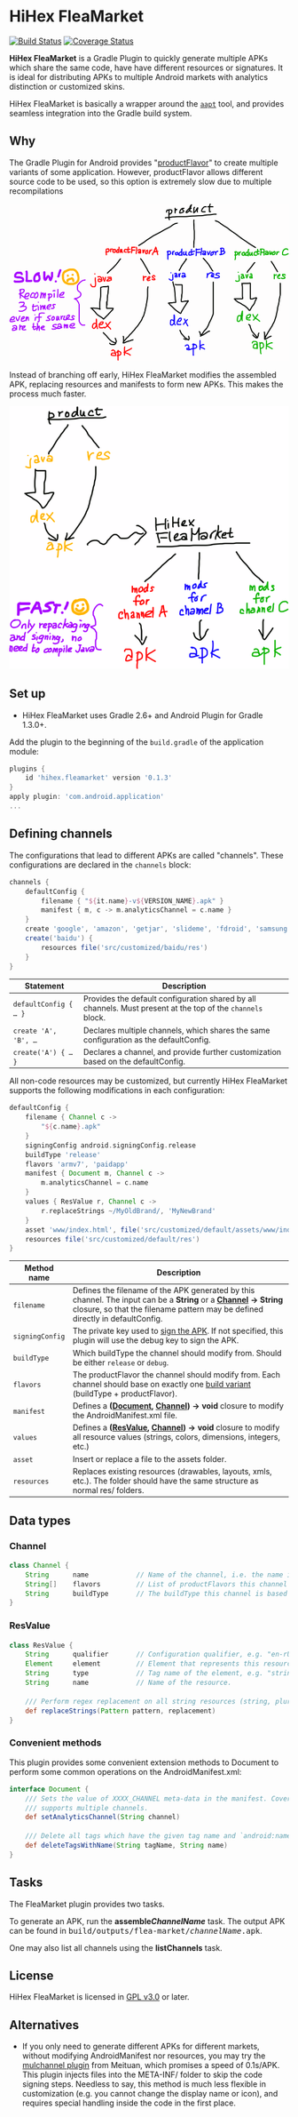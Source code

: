 HiHex FleaMarket
================

[![Build Status](https://travis-ci.org/hihex/fleamarket.svg?branch=master)](https://travis-ci.org/hihex/fleamarket)
[![Coverage Status](https://coveralls.io/repos/hihex/fleamarket/badge.svg?branch=master&service=github)](https://coveralls.io/github/hihex/fleamarket?branch=master)

**HiHex FleaMarket** is a Gradle Plugin to quickly generate multiple APKs which share the same code, have have different resources or signatures. It is ideal for distributing APKs to multiple Android markets with analytics distinction or customized skins.

HiHex FleaMarket is basically a wrapper around the [`aapt`](http://elinux.org/Android_aapt) tool, and provides seamless integration into the Gradle build system.

Why
---

The Gradle Plugin for Android provides "[productFlavor](http://tools.android.com/tech-docs/new-build-system/build-system-concepts#TOC-Product-Flavors)" to create multiple variants of some application. However, productFlavor allows different source code to be used, so this option is extremely slow due to multiple recompilations

![How productFlavor works](images/product-flavor-process.png)

Instead of branching off early, HiHex FleaMarket modifies the assembled APK, replacing resources and manifests to form new APKs. This makes the process much faster.

![Why HiHex FleaMarket is faster](images/fleamarket-process.png)

Set up
------

* HiHex FleaMarket uses Gradle 2.6+ and Android Plugin for Gradle 1.3.0+.

Add the plugin to the beginning of the `build.gradle` of the application module:

```gradle
plugins {
    id 'hihex.fleamarket' version '0.1.3'
}
apply plugin: 'com.android.application'
...
```

Defining channels
-----------------

The configurations that lead to different APKs are called "channels". These configurations are declared in the `channels` block:

```gradle
channels {
    defaultConfig {
        filename { "${it.name}-v${VERSION_NAME}.apk" }
        manifest { m, c -> m.analyticsChannel = c.name }
    }
    create 'google', 'amazon', 'getjar', 'slideme', 'fdroid', 'samsung'
    create('baidu') {
        resources file('src/customized/baidu/res')
    }
}
```

| Statement             | Description                                                                                                   |
|-----------------------|---------------------------------------------------------------------------------------------------------------|
| `defaultConfig { … }` | Provides the default configuration shared by all channels. Must present at the top of the `channels` block.   |
| `create 'A', 'B', …`  | Declares multiple channels, which shares the same configuration as the defaultConfig.                         |
| `create('A') { … }`   | Declares a channel, and provide further customization based on the defaultConfig.                             |

All non-code resources may be customized, but currently HiHex FleaMarket supports the following modifications in each configuration:

```gradle
defaultConfig {
    filename { Channel c ->
        "${c.name}.apk"
    }
    signingConfig android.signingConfig.release
    buildType 'release'
    flavors 'armv7', 'paidapp'
    manifest { Document m, Channel c ->
        m.analyticsChannel = c.name
    }
    values { ResValue r, Channel c ->
        r.replaceStrings ~/MyOldBrand/, 'MyNewBrand'
    }
    asset 'www/index.html', file('src/customized/default/assets/www/index.html')
    resources file('src/customized/default/res')
}
```


| Method name       | Description                                                                               |
|-------------------|-------------------------------------------------------------------------------------------|
| `filename`        | Defines the filename of the APK generated by this channel. The input can be a **String** or a **[Channel](#Channel) → String** closure, so that the filename pattern may be defined directly in defaultConfig. |
| `signingConfig`   | The private key used to [sign the APK](https://developer.android.com/tools/publishing/app-signing.html). If not specified, this plugin will use the debug key to sign the APK. |
| `buildType`       | Which buildType the channel should modify from. Should be either `release` or `debug`.    |
| `flavors`         | The productFlavor the channel should modify from. Each channel should base on exactly one [build variant](http://tools.android.com/tech-docs/new-build-system/user-guide#TOC-Build-Variants) (buildType + productFlavor).
| `manifest`        | Defines a **([Document](https://docs.oracle.com/javase/8/docs/api/org/w3c/dom/Document.html), [Channel](#Channel)) → void** closure to modify the AndroidManifest.xml file.    |
| `values`          | Defines a **([ResValue](#ResValue), [Channel](#Channel)) → void** closure to modify all resource values (strings, colors, dimensions, integers, etc.) |
| `asset`           | Insert or replace a file to the assets folder.                                            |
| `resources`       | Replaces existing resources (drawables, layouts, xmls, etc.). The folder should have the same structure as normal res/ folders. |

Data types
----------

### Channel

```groovy
class Channel {
    String      name            // Name of the channel, i.e. the name in the create() method
    String[]    flavors         // List of productFlavors this channel is based on
    String      buildType       // The buildType this channel is based on
}
```

### ResValue

```groovy
class ResValue {
    String      qualifier       // Configuration qualifier, e.g. "en-rUS", "hdpi", etc. Nullable.
    Element     element         // Element that represents this resource value in the values.xml.
    String      type            // Tag name of the element, e.g. "string", "color", "dimen", etc.
    String      name            // Name of the resource.

    /// Perform regex replacement on all string resources (string, plurals, string-array).
    def replaceStrings(Pattern pattern, replacement)
}
```

### Convenient methods

This plugin provides some convenient extension methods to Document to perform some common operations on the AndroidManifest.xml:

```groovy
interface Document {
    /// Sets the value of XXXX_CHANNEL meta-data in the manifest. Covers most analytic SDKs that
    /// supports multiple channels.
    def setAnalyticsChannel(String channel)

    /// Delete all tags which have the given tag name and `android:name`.
    def deleteTagsWithName(String tagName, String name)
}
```

Tasks
-----

The FleaMarket plugin provides two tasks.

To generate an APK, run the **assemble<i>ChannelName</i>** task. The output APK can be found in <tt>build/outputs/flea-market/<i>channelName</i>.apk</tt>.

One may also list all channels using the **listChannels** task.

License
-------

HiHex FleaMarket is licensed in [GPL v3.0](http://www.gnu.org/licenses/gpl-3.0.en.html) or later.


Alternatives
------------

* If you only need to generate different APKs for different markets, without modifying AndroidManifest nor resources, you may try the [mulchannel plugin](https://github.com/ihrthk/android-gradle-mulchannel-plugin) from Meituan, which promises a speed of 0.1s/APK. This plugin injects files into the META-INF/ folder to skip the code signing steps. Needless to say, this method is much less flexible in customization (e.g. you cannot change the display name or icon), and requires special handling inside the code in the first place.


